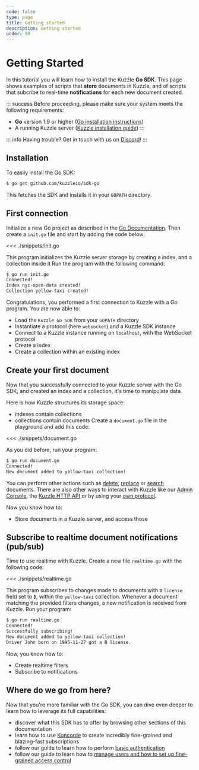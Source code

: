 ```yaml
---
code: false
type: page
title: Getting started
description: Getting started
order: 99
---
```


# Getting Started

In this tutorial you will learn how to install the Kuzzle **Go SDK**.
This page shows examples of scripts that **store** documents in Kuzzle, and of scripts that subcribe to real-time **notifications** for each new document created.

::: success
Before proceeding, please make sure your system meets the following requirements:

- **Go** version 1.9 or higher ([Go installation instructions](https://golang.org/doc/install))
- A running Kuzzle server ([Kuzzle installation guide](/core/1/guides/essentials/installing-kuzzle))
  :::

::: info
Having trouble? Get in touch with us on [Discord](http://join.discord.kuzzle.io)!
:::

## Installation

To easily install the Go SDK:

```bash
$ go get github.com/kuzzleio/sdk-go
```

This fetches the SDK and installs it in your `GOPATH` directory.

## First connection

Initialize a new Go project as described in the [Go Documentation](https://golang.org/doc/code.html#Command).
Then create a `init.go` file and start by adding the code below:

<<< ./snippets/init.go

This program initializes the Kuzzle server storage by creating a index, and a collection inside it
Run the program with the following command:

```bash
$ go run init.go
Connected!
Index nyc-open-data created!
Collection yellow-taxi created!
```

Congratulations, you performed a first connection to Kuzzle with a Go program.
You are now able to:

- Load the `Kuzzle Go SDK` from your `GOPATH` directory
- Instantiate a protocol (here `websocket`) and a Kuzzle SDK instance
- Connect to a Kuzzle instance running on `localhost`, with the WebSocket protocol
- Create a index
- Create a collection within an existing index

## Create your first document

Now that you successfully connected to your Kuzzle server with the Go SDK, and created an index and a collection, it's time to manipulate data.

Here is how Kuzzle structures its storage space:

- indexes contain collections
- collections contain documents
  Create a `document.go` file in the playground and add this code:

<<< ./snippets/document.go

As you did before, run your program:

```bash
$ go run document.go
Connected!
New document added to yellow-taxi collection!
```

You can perform other actions such as [delete](/sdk/go/1/controllers/document/delete),
[replace](/sdk/go/1/controllers/document/replace) or [search](/sdk/go/1/controllers/document/search) documents. There are also other ways to interact with Kuzzle like our [Admin Console](/core/1/guides/essentials/admin-console), the [Kuzzle HTTP API](/core/1/api/essentials/connecting-to-kuzzle) or by using your [own protocol](/core/1/protocols/essentials/getting-started).

Now you know how to:

- Store documents in a Kuzzle server, and access those

## Subscribe to realtime document notifications (pub/sub)

Time to use realtime with Kuzzle. Create a new file `realtime.go` with the following code:

<<< ./snippets/realtime.go

This program subscribes to changes made to documents with a `license` field set to `B`, within the `yellow-taxi` collection. Whenever a document matching the provided filters changes, a new notification is received from Kuzzle.
Run your program:

```bash
$ go run realtime.go
Connected!
Successfully subscribing!
New document added to yellow-taxi collection!
Driver John born on 1995-11-27 got a B license.
```

Now, you know how to:

- Create realtime filters
- Subscribe to notifications

## Where do we go from here?

Now that you're more familiar with the Go SDK, you can dive even deeper to learn how to leverage its full capabilities:

- discover what this SDK has to offer by browsing other sections of this documentation
- learn how to use [Koncorde](/core/1/guides/cookbooks/realtime-api) to create incredibly fine-grained and blazing-fast subscriptions
- follow our guide to learn how to perform [basic authentication](/core/1/guides/essentials/user-authentication#local-strategy)
- follow our guide to learn how to [manage users and how to set up fine-grained access control](/core/1/guides/essentials/security)
